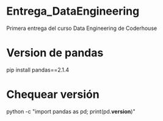 # Entrega_DataEngineering
Primera entrega del curso Data Engineering de Coderhouse


# Version de pandas
pip install pandas==2.1.4

# Chequear versión
python -c "import pandas as pd; print(pd.__version__)"
